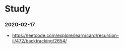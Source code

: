 # Study
### 2020-02-17
- https://leetcode.com/explore/learn/card/recursion-ii/472/backtracking/2654/
